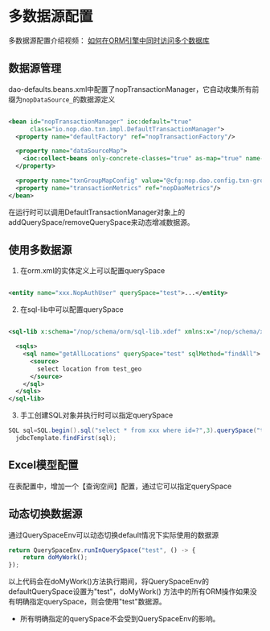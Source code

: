 # 多数据源配置

多数据源配置介绍视频： [如何在ORM引擎中同时访问多个数据库](https://www.bilibili.com/video/BV1aX4y1Y7Xx/)

## 数据源管理

dao-defaults.beans.xml中配置了nopTransactionManager，它自动收集所有前缀为`nopDataSource_`的数据源定义

```xml

<bean id="nopTransactionManager" ioc:default="true"
      class="io.nop.dao.txn.impl.DefaultTransactionManager">
  <property name="defaultFactory" ref="nopTransactionFactory"/>

  <property name="dataSourceMap">
    <ioc:collect-beans only-concrete-classes="true" as-map="true" name-prefix="nopDataSource_"/>
  </property>

  <property name="txnGroupMapConfig" value="@cfg:nop.dao.config.txn-group-map|"/>
  <property name="transactionMetrics" ref="nopDaoMetrics"/>
</bean>
```

在运行时可以调用DefaultTransactionManager对象上的addQuerySpace/removeQuerySpace来动态增减数据源。

## 使用多数据源

1. 在orm.xml的实体定义上可以配置querySpace

```xml

<entity name="xxx.NopAuthUser" querySpace="test">...</entity>
```

2. 在sql-lib中可以配置querySpace

```xml

<sql-lib x:schema="/nop/schema/orm/sql-lib.xdef" xmlns:x="/nop/schema/xdsl.xdef">

  <sqls>
    <sql name="getAllLocations" querySpace="test" sqlMethod="findAll">
      <source>
        select location from test_geo
      </source>
    </sql>
  </sqls>
</sql-lib>
```

3. 手工创建SQL对象并执行时可以指定querySpace

```java
SQL sql=SQL.begin().sql("select * from xxx where id=?",3).querySpace("test").end();
  jdbcTemplate.findFirst(sql);
```

## Excel模型配置
在表配置中，增加一个【查询空间】配置，通过它可以指定querySpace

## 动态切换数据源

通过QuerySpaceEnv可以动态切换default情况下实际使用的数据源

```javascript
return QuerySpaceEnv.runInQuerySpace("test", () -> {
    return doMyWork();
});
```

以上代码会在doMyWork()方法执行期间，将QuerySpaceEnv的defaultQuerySpace设置为"test"，doMyWork()
方法中的所有ORM操作如果没有明确指定querySpace，则会使用"test"数据源。

* 所有明确指定的querySpace不会受到QuerySpaceEnv的影响。
